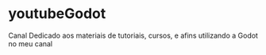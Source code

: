 # youtubeGodot
Canal Dedicado aos materiais de tutoriais, cursos, e afins utilizando a Godot no meu canal
